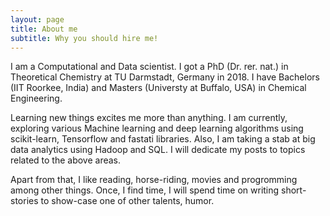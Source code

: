 ```yaml
---
layout: page
title: About me
subtitle: Why you should hire me!
---
```


I am a Computational and Data scientist. I got a PhD (Dr. rer. nat.) in Theoretical Chemistry at TU Darmstadt, Germany in 2018. I have Bachelors (IIT Roorkee, India) and Masters (Universty at Buffalo, USA) in Chemical Engineering.

Learning new things excites me more than anything. I am currently, exploring various Machine learning and deep learning algorithms using scikit-learn, Tensorflow and fastati libraries. Also, I am taking a stab at big data analytics using Hadoop and SQL. I will dedicate my posts to topics related to the above areas.

Apart from that, I like reading, horse-riding, movies and progromming among other things. Once, I find time, I will spend time on writing short-stories to show-case one of other talents, humor.
